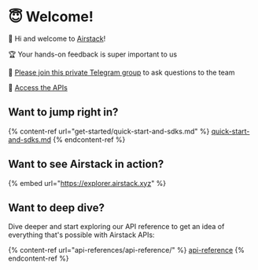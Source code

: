 # 😇 Welcome!

👋 Hi and welcome to [Airstack](https://airstack.xyz)!

🏆 Your hands-on feedback is super important to us

💬 [Please join this private Telegram group](https://t.me/+iL8v1-mSZmZiYzRh) to ask questions to the team

🚀 [Access the APIs](https://app.airstack.xyz)

## Want to jump right in?

{% content-ref url="get-started/quick-start-and-sdks.md" %}
[quick-start-and-sdks.md](get-started/quick-start-and-sdks.md)
{% endcontent-ref %}

## Want to see Airstack in action?

{% embed url="https://explorer.airstack.xyz" %}

## Want to deep dive?

Dive deeper and start exploring our API reference to get an idea of everything that's possible with Airstack APIs:

{% content-ref url="api-references/api-reference/" %}
[api-reference](api-references/api-reference/)
{% endcontent-ref %}
